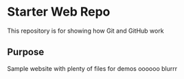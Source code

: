 # Starter Web Repo

This repository is for showing how Git and GitHub work

## Purpose

Sample website with plenty of files for demos
oooooo
blurrr
